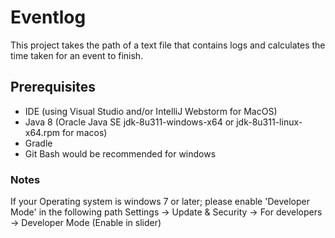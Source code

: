 # Eventlog
This project takes the path of a text file that contains logs and calculates the time taken for an event to finish.

## Prerequisites
- IDE (using Visual Studio and/or IntelliJ Webstorm for MacOS)
- Java 8 (Oracle Java SE jdk-8u311-windows-x64 or jdk-8u311-linux-x64.rpm for macos)
- Gradle
- Git Bash would be recommended for windows

### Notes
If your Operating system is windows 7 or later; please enable 'Developer Mode' in the following path Settings -> Update & Security -> For developers -> Developer Mode (Enable in slider)

